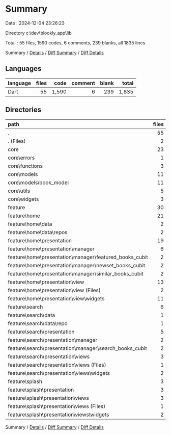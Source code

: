 # Summary

Date : 2024-12-04 23:26:23

Directory c:\\dev\\blookly_app\\lib

Total : 55 files,  1590 codes, 6 comments, 239 blanks, all 1835 lines

Summary / [Details](details.md) / [Diff Summary](diff.md) / [Diff Details](diff-details.md)

## Languages
| language | files | code | comment | blank | total |
| :--- | ---: | ---: | ---: | ---: | ---: |
| Dart | 55 | 1,590 | 6 | 239 | 1,835 |

## Directories
| path | files | code | comment | blank | total |
| :--- | ---: | ---: | ---: | ---: | ---: |
| . | 55 | 1,590 | 6 | 239 | 1,835 |
| . (Files) | 2 | 48 | 0 | 7 | 55 |
| core | 23 | 623 | 0 | 101 | 724 |
| core\\errors | 1 | 47 | 0 | 7 | 54 |
| core\\functions | 3 | 29 | 0 | 7 | 36 |
| core\\models | 11 | 396 | 0 | 69 | 465 |
| core\\models\\book_model | 11 | 396 | 0 | 69 | 465 |
| core\\utils | 5 | 87 | 0 | 11 | 98 |
| core\\widgets | 3 | 64 | 0 | 7 | 71 |
| feature | 30 | 919 | 6 | 131 | 1,056 |
| feature\\home | 21 | 717 | 0 | 93 | 810 |
| feature\\home\\data | 2 | 73 | 0 | 10 | 83 |
| feature\\home\\data\\repos | 2 | 73 | 0 | 10 | 83 |
| feature\\home\\presentation | 19 | 644 | 0 | 83 | 727 |
| feature\\home\\presentation\\manager | 6 | 102 | 0 | 44 | 146 |
| feature\\home\\presentation\\manager\\featured_books_cubit | 2 | 34 | 0 | 15 | 49 |
| feature\\home\\presentation\\manager\\newset_books_cubit | 2 | 34 | 0 | 14 | 48 |
| feature\\home\\presentation\\manager\\similar_books_cubit | 2 | 34 | 0 | 15 | 49 |
| feature\\home\\presentation\\view | 13 | 542 | 0 | 39 | 581 |
| feature\\home\\presentation\\view (Files) | 2 | 39 | 0 | 7 | 46 |
| feature\\home\\presentation\\view\\widgets | 11 | 503 | 0 | 32 | 535 |
| feature\\search | 6 | 115 | 1 | 21 | 137 |
| feature\\search\\data | 1 | 7 | 0 | 2 | 9 |
| feature\\search\\data\\repo | 1 | 7 | 0 | 2 | 9 |
| feature\\search\\presentation | 5 | 108 | 1 | 19 | 128 |
| feature\\search\\presentation\\manager | 2 | 13 | 0 | 7 | 20 |
| feature\\search\\presentation\\manager\\search_books_cubit | 2 | 13 | 0 | 7 | 20 |
| feature\\search\\presentation\\views | 3 | 95 | 1 | 12 | 108 |
| feature\\search\\presentation\\views (Files) | 1 | 11 | 0 | 3 | 14 |
| feature\\search\\presentation\\views\\widgets | 2 | 84 | 1 | 9 | 94 |
| feature\\splash | 3 | 87 | 5 | 17 | 109 |
| feature\\splash\\presentation | 3 | 87 | 5 | 17 | 109 |
| feature\\splash\\presentation\\views | 3 | 87 | 5 | 17 | 109 |
| feature\\splash\\presentation\\views (Files) | 1 | 11 | 0 | 3 | 14 |
| feature\\splash\\presentation\\views\\widgets | 2 | 76 | 5 | 14 | 95 |

Summary / [Details](details.md) / [Diff Summary](diff.md) / [Diff Details](diff-details.md)